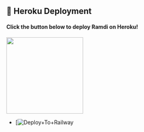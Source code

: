 ## 🚀 Heroku Deployment

<h4>Click the button below to deploy Ramdi on Heroku!</h4>    
<a href="https://dashboard.heroku.com/new?template=https://github.com/AnonymousR1025/RamdiMusicbot"><img src="https://img.shields.io/badge/Deploy%20To%20Heroku-blueviolet?style=for-the-badge&logo=heroku" width="200""/></a>

- [![Deploy+To+Railway](https://railway.app/new/template?template=https://github.com/MRVK1703/RAMDIMUSICBOT&envs=STRING_SESSION,BOT_TOKEN,MUSIC_BOT_NAME,API_ID,API_HASH,SUDO_USERS,DURATION_LIMIT,AUTO_LEAVING_ASSISTANT,MONGO_DB_URI,START_IMG_URL,PING_IMG_URL,OWNER_ID,UPSTREAM_BRANCH,UPSTREAM_REPO,LOG_GROUP_ID,SUPPORT_CHANNEL,SUPPORT_GROUP,GIT_TOKEN)
